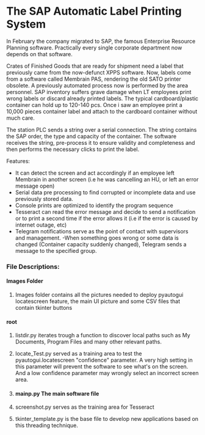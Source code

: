 # The SAP Automatic Label Printing System

In February the company migrated to SAP, the famous Enterprise Resource Planning software. Practically every single corporate department now depends on that software.

Crates of Finished Goods that are ready for shipment need a label that previously came from the now-defunct XPPS software. 
Now, labels come from a software called Membrain PAS, rendering the old SATO printer obsolete. 
A previously automated process now is performed by the area personnel.
SAP inventory suffers grave damage when LT employees print wrong labels or discard already printed labels. The typical cardboard/plastic container can hold up to 120-140 pcs. Once i saw an employee print a 10,000 pieces container label and attach to the cardboard container without much care.


The station PLC sends a string over a serial connection. The string contains the SAP order, the type and capacity of the container. The software receives the string, pre-process it to ensure validity and completeness and then performs the necessary clicks to print the label. 

Features:
- It can detect the screen and act accordingly if an employee left Membrain in another screen (i.e he was cancelling an HU, or left an error message open)
- Serial data pre processing to find corrupted or incomplete data and use previously stored data.
- Console prints are optimized to identify the program sequence
- Tesseract can read the error message and decide to send a notification or to print a second time if the error allows it (i.e if the error is caused by internet outage, etc)
- Telegram notifications serve as the point of contact with supervisors and management. 
  -When something goes wrong or some data is changed (Container capacity suddenly changed), Telegram sends a message to the specified group.
  
### File Descriptions:
#### Images Folder
1. Images folder contains all the pictures needed to deploy pyautogui locatescreen feature, the main UI picture and some CSV files that contain tkinter buttons
#### root

1. listdir.py iterates trough a function to discover local paths such as My Documents, Program Files and many other relevant paths.

2. locate_Test.py served as a training area to test the pyautogui.locatescreen "confidence" parameter. A very high setting in this parameter will prevent the software to see what's on the screen. And a low confidence parameter may wrongly select an incorrect screen area. 

3. #### mainp.py  The main software file

4. screenshot.py serves as the training area for Tesseract

5. tkinter_template.py is the base file to develop new applications based on this threading technique.
